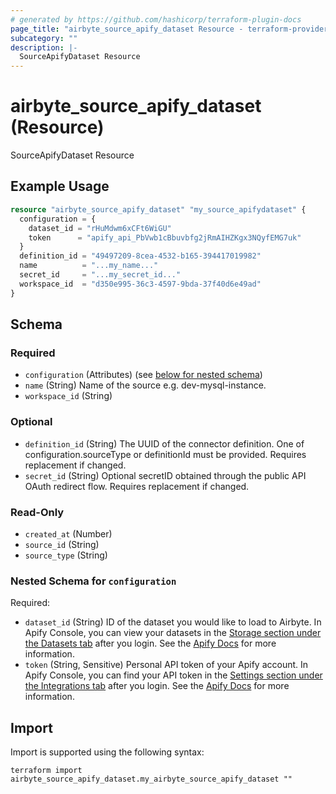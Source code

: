 ```yaml
---
# generated by https://github.com/hashicorp/terraform-plugin-docs
page_title: "airbyte_source_apify_dataset Resource - terraform-provider-airbyte"
subcategory: ""
description: |-
  SourceApifyDataset Resource
---
```


# airbyte_source_apify_dataset (Resource)

SourceApifyDataset Resource

## Example Usage

```terraform
resource "airbyte_source_apify_dataset" "my_source_apifydataset" {
  configuration = {
    dataset_id = "rHuMdwm6xCFt6WiGU"
    token      = "apify_api_PbVwb1cBbuvbfg2jRmAIHZKgx3NQyfEMG7uk"
  }
  definition_id = "49497209-8cea-4532-b165-394417019982"
  name          = "...my_name..."
  secret_id     = "...my_secret_id..."
  workspace_id  = "d350e995-36c3-4597-9bda-37f40d6e49ad"
}
```

<!-- schema generated by tfplugindocs -->
## Schema

### Required

- `configuration` (Attributes) (see [below for nested schema](#nestedatt--configuration))
- `name` (String) Name of the source e.g. dev-mysql-instance.
- `workspace_id` (String)

### Optional

- `definition_id` (String) The UUID of the connector definition. One of configuration.sourceType or definitionId must be provided. Requires replacement if changed.
- `secret_id` (String) Optional secretID obtained through the public API OAuth redirect flow. Requires replacement if changed.

### Read-Only

- `created_at` (Number)
- `source_id` (String)
- `source_type` (String)

<a id="nestedatt--configuration"></a>
### Nested Schema for `configuration`

Required:

- `dataset_id` (String) ID of the dataset you would like to load to Airbyte. In Apify Console, you can view your datasets in the <a href="https://console.apify.com/storage/datasets">Storage section under the Datasets tab</a> after you login. See the <a href="https://docs.apify.com/platform/storage/dataset">Apify Docs</a> for more information.
- `token` (String, Sensitive) Personal API token of your Apify account. In Apify Console, you can find your API token in the <a href="https://console.apify.com/account/integrations">Settings section under the Integrations tab</a> after you login. See the <a href="https://docs.apify.com/platform/integrations/api#api-token">Apify Docs</a> for more information.

## Import

Import is supported using the following syntax:

```shell
terraform import airbyte_source_apify_dataset.my_airbyte_source_apify_dataset ""
```
